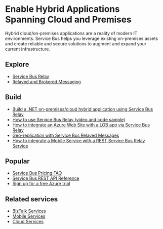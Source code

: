 <properties 
	pageTitle="Enable Hybrid Applications Spanning Cloud and Premises" 
	description="Learn how to build hybrid applications that span across the cloud and on premises." 
	services="service-bus" 
	documentationCenter=".net" 
	authors="sethmanheim" 
	manager="timlt" 
	editor=""/>

<tags 
	ms.service="service-bus" 
	ms.workload="tbd" 
	ms.tgt_pltfrm="na" 
	ms.devlang="multiple" 
	ms.topic="article" 
	ms.date="03/18/2015" 
	ms.author="sethm"/>

# Enable Hybrid Applications Spanning Cloud and Premises

Hybrid cloud/on-premises applications are a reality of modern IT environments. Service Bus helps you leverage existing on-premises assets and create reliable and secure solutions to augment and expand your current infrastructure.

## Explore

- [Service Bus Relay](service-bus-dotnet-how-to-use-relay.md)
- [Relayed and Brokered Messaging](http://msdn.microsoft.com/library/azure/hh367519.aspx)

## Build

- [Build a .NET on-premises/cloud hybrid application using Service Bus Relay](cloud-services-dotnet-hybrid-app-using-service-bus-relay.md)
- [How to use Service Bus Relay (video and code sample)](http://appfabricdemos.codeplex.com/releases/view/67597)
- [How to integrate an Azure Web Site with a LOB app via Service Bus Relay](http://code.msdn.microsoft.com/windowsazure/How-to-integrate-a-Windows-f1fedff8) 
- [Geo-replication with Service Bus Relayed Messages](http://code.msdn.microsoft.com/windowsazure/Geo-replication-with-16dbfecd)
- [How to integrate a Mobile Service with a REST Service Bus Relay Service](http://blogs.msdn.com/b/paolos/archive/2013/07/09/how-to-integrate-a-mobile-service-with-a-rest-service-bus-relay-service.aspx)
 
## Popular
- [Service Bus Pricing FAQ](http://msdn.microsoft.com/library/Hh667438.aspx)
- [Service Bus REST API Reference](http://msdn.microsoft.com/library/hh780717.aspx)
- [Sign up for a free Azure trial](http://azure.microsoft.com/pricing/free-trial/?WT.mc_id=A85619ABF)
 
## Related services
- [BizTalk Services](http://azure.microsoft.com/services/biztalk-services/)
- [Mobile Services](http://azure.microsoft.com/services/mobile-services/)
- [Cloud Services](http://azure.microsoft.com/services/cloud-services/) 
 